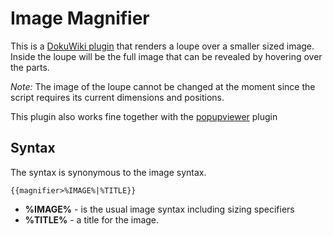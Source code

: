 Image Magnifier
===============

This is a [DokuWiki plugin](https://www.dokuwiki.org/plugin:magnifier) that renders a loupe over a smaller sized image. Inside the loupe will be the full image that can be revealed by hovering over the parts.

_Note:_ The image of the loupe cannot be changed at the moment since the script requires its current dimensions and positions.

This plugin also works fine together with the [popupviewer](https://www.dokuwiki.org/plugin:popupviewer) plugin

Syntax
------

The syntax is synonymous to the image syntax.

```
{{magnifier>%IMAGE%|%TITLE}}
```

  * __%IMAGE%__ - is the usual image syntax including sizing specifiers
  * __%TITLE%__ - a title for the image.

